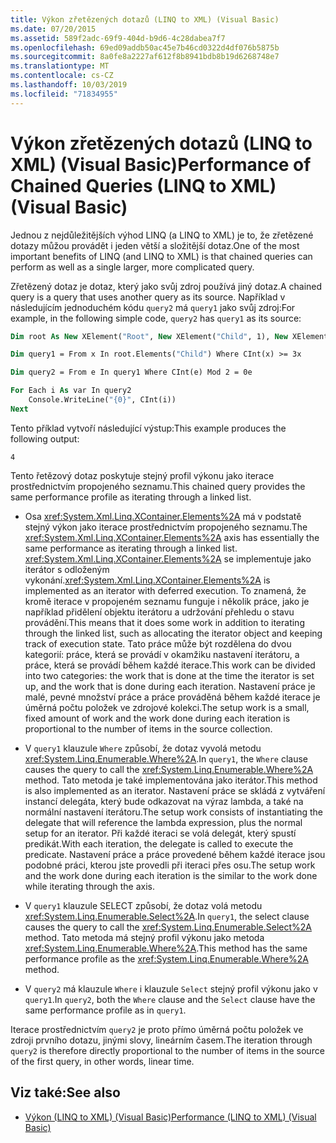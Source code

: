 ```yaml
---
title: Výkon zřetězených dotazů (LINQ to XML) (Visual Basic)
ms.date: 07/20/2015
ms.assetid: 589f2adc-69f9-404d-b9d6-4c28dabea7f7
ms.openlocfilehash: 69ed09addb50ac45e7b46cd0322d4df076b5875b
ms.sourcegitcommit: 8a0fe8a2227af612f8b8941bdb8b19d6268748e7
ms.translationtype: MT
ms.contentlocale: cs-CZ
ms.lasthandoff: 10/03/2019
ms.locfileid: "71834955"
---
```

# <a name="performance-of-chained-queries-linq-to-xml-visual-basic"></a><span data-ttu-id="afb93-102">Výkon zřetězených dotazů (LINQ to XML) (Visual Basic)</span><span class="sxs-lookup"><span data-stu-id="afb93-102">Performance of Chained Queries (LINQ to XML) (Visual Basic)</span></span>

<span data-ttu-id="afb93-103">Jednou z nejdůležitějších výhod LINQ (a LINQ to XML) je to, že zřetězené dotazy můžou provádět i jeden větší a složitější dotaz.</span><span class="sxs-lookup"><span data-stu-id="afb93-103">One of the most important benefits of LINQ (and LINQ to XML) is that chained queries can perform as well as a single larger, more complicated query.</span></span>

<span data-ttu-id="afb93-104">Zřetězený dotaz je dotaz, který jako svůj zdroj používá jiný dotaz.</span><span class="sxs-lookup"><span data-stu-id="afb93-104">A chained query is a query that uses another query as its source.</span></span> <span data-ttu-id="afb93-105">Například v následujícím jednoduchém kódu `query2` má `query1` jako svůj zdroj:</span><span class="sxs-lookup"><span data-stu-id="afb93-105">For example, in the following simple code, `query2` has `query1` as its source:</span></span>

```vb
Dim root As New XElement("Root", New XElement("Child", 1), New XElement("Child", 2), New XElement("Child", 3), New XElement("Child", 4))

Dim query1 = From x In root.Elements("Child") Where CInt(x) >= 3x

Dim query2 = From e In query1 Where CInt(e) Mod 2 = 0e

For Each i As var In query2
    Console.WriteLine("{0}", CInt(i))
Next
```

<span data-ttu-id="afb93-106">Tento příklad vytvoří následující výstup:</span><span class="sxs-lookup"><span data-stu-id="afb93-106">This example produces the following output:</span></span>

```console
4
```

<span data-ttu-id="afb93-107">Tento řetězový dotaz poskytuje stejný profil výkonu jako iterace prostřednictvím propojeného seznamu.</span><span class="sxs-lookup"><span data-stu-id="afb93-107">This chained query provides the same performance profile as iterating through a linked list.</span></span>

- <span data-ttu-id="afb93-108">Osa <xref:System.Xml.Linq.XContainer.Elements%2A> má v podstatě stejný výkon jako iterace prostřednictvím propojeného seznamu.</span><span class="sxs-lookup"><span data-stu-id="afb93-108">The <xref:System.Xml.Linq.XContainer.Elements%2A> axis has essentially the same performance as iterating through a linked list.</span></span> <span data-ttu-id="afb93-109"><xref:System.Xml.Linq.XContainer.Elements%2A> se implementuje jako iterátor s odloženým vykonání.</span><span class="sxs-lookup"><span data-stu-id="afb93-109"><xref:System.Xml.Linq.XContainer.Elements%2A> is implemented as an iterator with deferred execution.</span></span> <span data-ttu-id="afb93-110">To znamená, že kromě iterace v propojeném seznamu funguje i několik práce, jako je například přidělení objektu iterátoru a udržování přehledu o stavu provádění.</span><span class="sxs-lookup"><span data-stu-id="afb93-110">This means that it does some work in addition to iterating through the linked list, such as allocating the iterator object and keeping track of execution state.</span></span> <span data-ttu-id="afb93-111">Tato práce může být rozdělena do dvou kategorií: práce, která se provádí v okamžiku nastavení iterátoru, a práce, která se provádí během každé iterace.</span><span class="sxs-lookup"><span data-stu-id="afb93-111">This work can be divided into two categories: the work that is done at the time the iterator is set up, and the work that is done during each iteration.</span></span> <span data-ttu-id="afb93-112">Nastavení práce je malé, pevné množství práce a práce prováděná během každé iterace je úměrná počtu položek ve zdrojové kolekci.</span><span class="sxs-lookup"><span data-stu-id="afb93-112">The setup work is a small, fixed amount of work and the work done during each iteration is proportional to the number of items in the source collection.</span></span>

- <span data-ttu-id="afb93-113">V `query1` klauzule `Where` způsobí, že dotaz vyvolá metodu <xref:System.Linq.Enumerable.Where%2A>.</span><span class="sxs-lookup"><span data-stu-id="afb93-113">In `query1`, the `Where` clause causes the query to call the <xref:System.Linq.Enumerable.Where%2A> method.</span></span> <span data-ttu-id="afb93-114">Tato metoda je také implementována jako iterátor.</span><span class="sxs-lookup"><span data-stu-id="afb93-114">This method is also implemented as an iterator.</span></span> <span data-ttu-id="afb93-115">Nastavení práce se skládá z vytváření instancí delegáta, který bude odkazovat na výraz lambda, a také na normální nastavení iterátoru.</span><span class="sxs-lookup"><span data-stu-id="afb93-115">The setup work consists of instantiating the delegate that will reference the lambda expression, plus the normal setup for an iterator.</span></span> <span data-ttu-id="afb93-116">Při každé iteraci se volá delegát, který spustí predikát.</span><span class="sxs-lookup"><span data-stu-id="afb93-116">With each iteration, the delegate is called to execute the predicate.</span></span> <span data-ttu-id="afb93-117">Nastavení práce a práce provedené během každé iterace jsou podobné práci, kterou jste provedli při iteraci přes osu.</span><span class="sxs-lookup"><span data-stu-id="afb93-117">The setup work and the work done during each iteration is the similar to the work done while iterating through the axis.</span></span>

- <span data-ttu-id="afb93-118">V `query1` klauzule SELECT způsobí, že dotaz volá metodu <xref:System.Linq.Enumerable.Select%2A>.</span><span class="sxs-lookup"><span data-stu-id="afb93-118">In `query1`, the select clause causes the query to call the <xref:System.Linq.Enumerable.Select%2A> method.</span></span> <span data-ttu-id="afb93-119">Tato metoda má stejný profil výkonu jako metoda <xref:System.Linq.Enumerable.Where%2A>.</span><span class="sxs-lookup"><span data-stu-id="afb93-119">This method has the same performance profile as the <xref:System.Linq.Enumerable.Where%2A> method.</span></span>

- <span data-ttu-id="afb93-120">V `query2` má klauzule `Where` i klauzule `Select` stejný profil výkonu jako v `query1`.</span><span class="sxs-lookup"><span data-stu-id="afb93-120">In `query2`, both the `Where` clause and the `Select` clause have the same performance profile as in `query1`.</span></span>

 <span data-ttu-id="afb93-121">Iterace prostřednictvím `query2` je proto přímo úměrná počtu položek ve zdroji prvního dotazu, jinými slovy, lineárním časem.</span><span class="sxs-lookup"><span data-stu-id="afb93-121">The iteration through `query2` is therefore directly proportional to the number of items in the source of the first query, in other words, linear time.</span></span>

## <a name="see-also"></a><span data-ttu-id="afb93-122">Viz také:</span><span class="sxs-lookup"><span data-stu-id="afb93-122">See also</span></span>

- [<span data-ttu-id="afb93-123">Výkon (LINQ to XML) (Visual Basic)</span><span class="sxs-lookup"><span data-stu-id="afb93-123">Performance (LINQ to XML) (Visual Basic)</span></span>](../../../../visual-basic/programming-guide/concepts/linq/performance-linq-to-xml.md)
